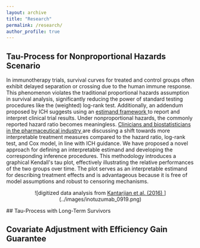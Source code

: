 ```yaml
---
layout: archive
title: "Research"
permalink: /research/
author_profile: true
---
```


## Tau-Process for Nonproportional Hazards Scenario
In immunotherapy trials, survival curves for treated and control groups often exhibit delayed separation or crossing due to the human immune response. This phenomenon violates the traditional proportional hazards assumption in survival analysis, significantly reducing the power of standard testing procedures like the (weighted) log-rank test. Additionally, an addendum proposed by ICH suggests using an <a href="https://www.ema.europa.eu/en/ich-e9-statistical-principles-clinical-trials-scientific-guideline" target="_blank"> estimand framework </a> to report and interpret clinical trial results. Under nonproportional hazards, the commonly reported hazard ratio becomes meaningless. <a href=" http://www.oncoestimand.org" target="_blank"> Clinicians and biostatisticians in the pharmaceutical industry </a> are discussing a shift towards more interpretable treatment measures compared to the hazard ratio, log-rank test, and Cox model, in line with ICH guidance. We have proposed a novel approach for defining an interpretable estimand and developing the corresponding inference procedures. This methodology introduces a graphical Kendall's tau plot, effectively illustrating the relative performances of the two groups over time. The plot serves as an interpretable estimand for describing treatment effects and is advantageous because it is free of model assumptions and robust to censoring mechanisms. <br>
<p align="center">
	![digitized data analysis from <a href="https://doi.org/10.1056/NEJMoa1509277" target="_blank"> Kantarjian et al. (2016) </a>](../images/inotuzumab_0919.png)
</p>
## Tau-Process with Long-Term Survivors

## Covariate Adjustment with Efficiency Gain Guarantee